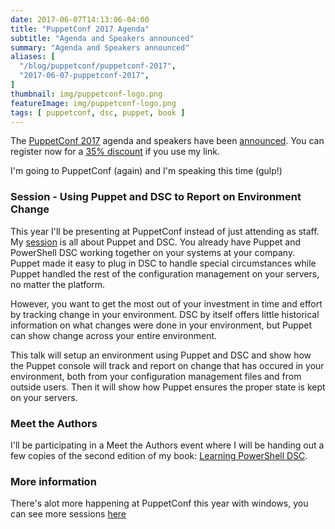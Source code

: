 ```yaml
---
date: 2017-06-07T14:13:06-04:00
title: "PuppetConf 2017 Agenda"
subtitle: "Agenda and Speakers announced"
summary: "Agenda and Speakers announced"
aliases: [
  "/blog/puppetconf/puppetconf-2017",
  "2017-06-07-puppetconf-2017",
]
thumbnail: img/puppetconf-logo.png
featureImage: img/puppetconf-logo.png
tags: [ puppetconf, dsc, puppet, book ]
---
```


The [PuppetConf 2017](https://puppet.com/puppetconf) agenda and speakers have been [announced](https://puppet.com/blog/puppetconf-2017-speakers-and-agenda-are-here). You can register now for a [35% discount](https://puppetconf2017.eventbrite.com/?discount=SPEAK-35) if you use my link.

I'm going to PuppetConf (again) and I'm speaking this time (gulp!)

### Session - Using Puppet and DSC to Report on Environment Change

This year I'll be presenting at PuppetConf instead of just attending as staff. My [session](http://sched.co/B4ww) is all about Puppet and DSC. You already have Puppet and PowerShell DSC working together on your systems at your company. Puppet made it easy to plug in DSC to handle special circumstances while Puppet handled the rest of the configuration management on your servers, no matter the platform.

However, you want to get the most out of your investment in time and effort by tracking change in your environment. DSC by itself offers little historical information on what changes were done in your environment, but Puppet can show change across your entire environment.

This talk will setup an environment using Puppet and DSC and show how the Puppet console will track and report on change that has occured in your environment, both from your configuration management files and from outside users. Then it will show how Puppet ensures the proper state is kept on your servers.

### Meet the Authors

I'll be participating in a Meet the Authors event where I will be handing out a few copies of the second edition of my book: [Learning PowerShell DSC](https://www.packtpub.com/networking-and-servers/learning-powershell-dsc-second-edition).

### More information

There's alot more happening at PuppetConf this year with windows, you can see more sessions [here](https://puppetconf17.sched.com/overview/type/Automation+for+Windows)
